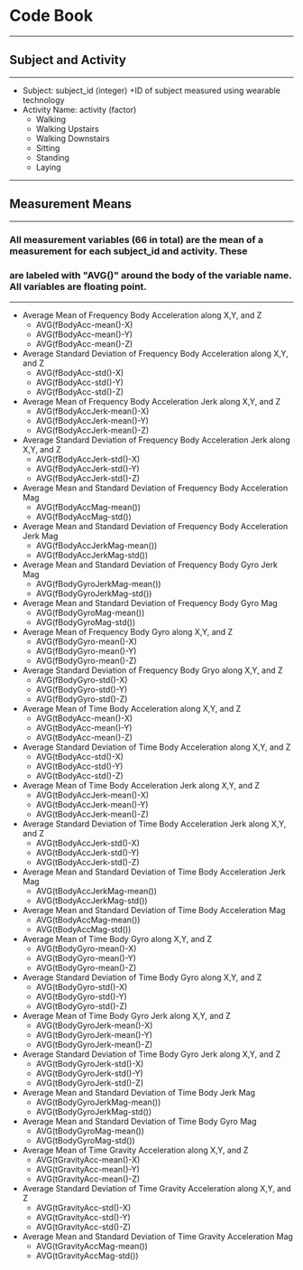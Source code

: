 # Code Book
***
## Subject and Activity
***
* Subject: subject_id (integer)
	+ID of subject measured using wearable technology
* Activity Name: activity (factor)
	+ Walking
	+ Walking Upstairs
	+ Walking Downstairs
	+ Sitting
	+ Standing
	+ Laying
***
## Measurement Means
***
### All measurement variables (66 in total) are the mean of a measurement for each subject_id and activity. These 
### are labeled with "AVG()" around the body of the variable name. All variables are floating point. 
***
* Average Mean of Frequency Body Acceleration along X,Y, and Z
	+ AVG(fBodyAcc-mean()-X)
	+ AVG(fBodyAcc-mean()-Y)
	+ AVG(fBodyAcc-mean()-Z)
* Average Standard Deviation of Frequency Body Acceleration along X,Y, and Z
	+ AVG(fBodyAcc-std()-X)
	+ AVG(fBodyAcc-std()-Y)
	+ AVG(fBodyAcc-std()-Z)
* Average Mean of Frequency Body Acceleration Jerk along X,Y, and Z
	+ AVG(fBodyAccJerk-mean()-X)
	+ AVG(fBodyAccJerk-mean()-Y)
	+ AVG(fBodyAccJerk-mean()-Z)
* Average Standard Deviation of Frequency Body Acceleration Jerk along X,Y, and Z
	+ AVG(fBodyAccJerk-std()-X)
	+ AVG(fBodyAccJerk-std()-Y)
	+ AVG(fBodyAccJerk-std()-Z)
* Average Mean and Standard Deviation of Frequency Body Acceleration Mag
	+ AVG(fBodyAccMag-mean())
	+ AVG(fBodyAccMag-std())
* Average Mean and Standard Deviation of Frequency Body Acceleration Jerk Mag
	+ AVG(fBodyAccJerkMag-mean())
	+ AVG(fBodyAccJerkMag-std())
* Average Mean and Standard Deviation of Frequency Body Gyro Jerk Mag
	+ AVG(fBodyGyroJerkMag-mean())
	+ AVG(fBodyGyroJerkMag-std())
* Average Mean and Standard Deviation of Frequency Body Gyro Mag
	+ AVG(fBodyGyroMag-mean())
	+ AVG(fBodyGyroMag-std())
* Average Mean of Frequency Body Gyro along X,Y, and Z 
	+ AVG(fBodyGyro-mean()-X)
	+ AVG(fBodyGyro-mean()-Y)
	+ AVG(fBodyGyro-mean()-Z)
* Average Standard Deviation of Frequency Body Gryo along X,Y, and Z
	+ AVG(fBodyGyro-std()-X)
	+ AVG(fBodyGyro-std()-Y)
	+ AVG(fBodyGyro-std()-Z)
* Average Mean of Time Body Acceleration along X,Y, and Z
	+ AVG(tBodyAcc-mean()-X)
	+ AVG(tBodyAcc-mean()-Y)
	+ AVG(tBodyAcc-mean()-Z)
* Average Standard Deviation of Time Body Acceleration along X,Y, and Z
	+ AVG(tBodyAcc-std()-X)
	+ AVG(tBodyAcc-std()-Y)
	+ AVG(tBodyAcc-std()-Z)
* Average Mean of Time Body Acceleration Jerk along X,Y, and Z
	+ AVG(tBodyAccJerk-mean()-X)
	+ AVG(tBodyAccJerk-mean()-Y)
	+ AVG(tBodyAccJerk-mean()-Z)
* Average Standard Deviation of Time Body Acceleration Jerk along X,Y, and Z
	+ AVG(tBodyAccJerk-std()-X)
	+ AVG(tBodyAccJerk-std()-Y)
	+ AVG(tBodyAccJerk-std()-Z)
* Average Mean and Standard Deviation of Time Body Acceleration Jerk Mag
	+ AVG(tBodyAccJerkMag-mean())
	+ AVG(tBodyAccJerkMag-std())
* Average Mean and Standard Deviation of Time Body Acceleration Mag
	+ AVG(tBodyAccMag-mean())
	+ AVG(tBodyAccMag-std())
* Average Mean of Time Body Gyro along X,Y, and Z 
	+ AVG(tBodyGyro-mean()-X)
	+ AVG(tBodyGyro-mean()-Y)
	+ AVG(tBodyGyro-mean()-Z)
* Average Standard Deviation of Time Body Gyro along X,Y, and Z
	+ AVG(tBodyGyro-std()-X)
	+ AVG(tBodyGyro-std()-Y)
	+ AVG(tBodyGyro-std()-Z)
* Average Mean of Time Body Gyro Jerk along X,Y, and Z
	+ AVG(tBodyGyroJerk-mean()-X)
	+ AVG(tBodyGyroJerk-mean()-Y)
	+ AVG(tBodyGyroJerk-mean()-Z)
* Average Standard Deviation of Time Body Gyro Jerk along X,Y, and Z 
	+ AVG(tBodyGyroJerk-std()-X)
	+ AVG(tBodyGyroJerk-std()-Y)
	+ AVG(tBodyGyroJerk-std()-Z)
* Average Mean and Standard Deviation of Time Body Jerk Mag
	+ AVG(tBodyGyroJerkMag-mean())
	+ AVG(tBodyGyroJerkMag-std())
* Average Mean and Standard Deviation of Time Body Gyro Mag
	+ AVG(tBodyGyroMag-mean())
    + AVG(tBodyGyroMag-std())
* Average Mean of Time Gravity Acceleration along X,Y, and Z
	+ AVG(tGravityAcc-mean()-X)
	+ AVG(tGravityAcc-mean()-Y)
	+ AVG(tGravityAcc-mean()-Z)
* Average Standard Deviation of Time Gravity Acceleration along X,Y, and Z
	+ AVG(tGravityAcc-std()-X)
	+ AVG(tGravityAcc-std()-Y)
	+ AVG(tGravityAcc-std()-Z)
* Average Mean and Standard Deviation of Time Gravity Acceleration Mag 
	+ AVG(tGravityAccMag-mean())
	+ AVG(tGravityAccMag-std())